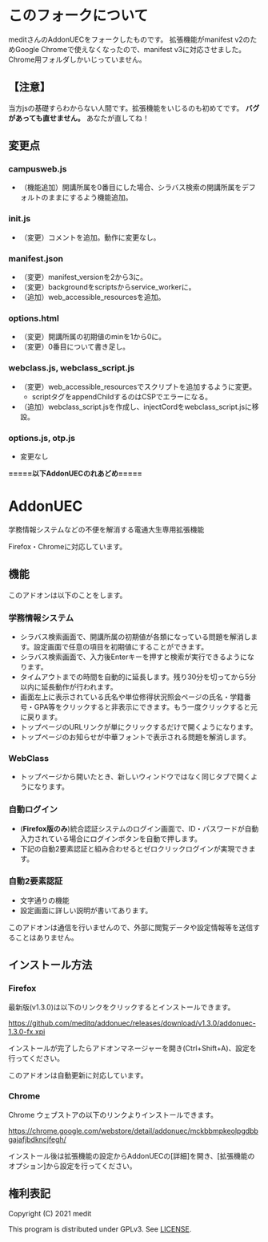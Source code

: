 # このフォークについて
meditさんのAddonUECをフォークしたものです。
拡張機能がmanifest v2のためGoogle Chromeで使えなくなったので、manifest v3に対応させました。
Chrome用フォルダしかいじっていません。

## 【注意】
当方jsの基礎すらわからない人間です。拡張機能をいじるのも初めてです。
**バグがあっても直せません。**
あなたが直してね！

## 変更点
### campusweb.js
- （機能追加）開講所属を0番目にした場合、シラバス検索の開講所属をデフォルトのままにするよう機能追加。
### init.js
- （変更）コメントを追加。動作に変更なし。
### manifest.json
- （変更）manifest_versionを2から3に。
- （変更）backgroundをscriptsからservice_workerに。
- （追加）web_accessible_resourcesを追加。
### options.html
- （変更）開講所属の初期値のminを1から0に。
- （変更）0番目について書き足し。
### webclass.js, webclass_script.js
- （変更）web_accessible_resourcesでスクリプトを追加するように変更。
  - scriptタグをappendChildするのはCSPでエラーになる。
- （追加）webclass_script.jsを作成し、injectCordをwebclass_script.jsに移設。
### options.js, otp.js
- 変更なし

**=====以下AddonUECのれあどめ=====**

# AddonUEC
学務情報システムなどの不便を解消する電通大生専用拡張機能

Firefox・Chromeに対応しています。

## 機能
このアドオンは以下のことをします。

### 学務情報システム
* シラバス検索画面で、開講所属の初期値が各類になっている問題を解消します。設定画面で任意の項目を初期値にすることができます。
* シラバス検索画面で、入力後Enterキーを押すと検索が実行できるようになります。
* タイムアウトまでの時間を自動的に延長します。残り30分を切ってから5分以内に延長動作が行われます。
* 画面左上に表示されている氏名や単位修得状況照会ページの氏名・学籍番号・GPA等をクリックすると非表示にできます。もう一度クリックすると元に戻ります。
* トップページのURLリンクが単にクリックするだけで開くようになります。
* トップページのお知らせが中華フォントで表示される問題を解消します。

### WebClass
* トップページから開いたとき、新しいウィンドウではなく同じタブで開くようになります。

### 自動ログイン
* (**Firefox版のみ**)統合認証システムのログイン画面で、ID・パスワードが自動入力されている場合にログインボタンを自動で押します。
* 下記の自動2要素認証と組み合わせるとゼロクリックログインが実現できます。

### 自動2要素認証
* 文字通りの機能
* 設定画面に詳しい説明が書いてあります。

このアドオンは通信を行いませんので、外部に閲覧データや設定情報等を送信することはありません。

## インストール方法
### Firefox
最新版(v1.3.0)は以下のリンクをクリックするとインストールできます。

https://github.com/meditq/addonuec/releases/download/v1.3.0/addonuec-1.3.0-fx.xpi

インストールが完了したらアドオンマネージャーを開き(Ctrl+Shift+A)、設定を行ってください。

このアドオンは自動更新に対応しています。

### Chrome
Chrome ウェブストアの以下のリンクよりインストールできます。

https://chrome.google.com/webstore/detail/addonuec/mckbbmpkeolpgdbbgajafjbdkncjfegh/

インストール後は拡張機能の設定からAddonUECの[詳細]を開き、[拡張機能のオプション]から設定を行ってください。

## 権利表記
Copyright (C) 2021 medit

This program is distributed under GPLv3. See [LICENSE](./LICENSE).
